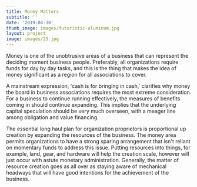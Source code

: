 ```yaml
---
title: Money Matters
subtitle: ''
date: '2019-04-30'
thumb_image: images/futuristic-aluminum.jpg
layout: project
image: images/25.jpg
---
```

Money is one of the unobtrusive areas of a business that can represent the deciding moment business people. Preferably, all organizations require funds for day by day tasks, and this is the thing that makes the idea of money significant as a region for all associations to cover. 



A mainstream expression, 'cash is for bringing in cash,' clarifies why money the board in business associations requires the most extreme consideration. For a business to continue running effectively, the measures of benefits coming in should continue expanding. This implies that the underlying capital speculation should be very much overseen, with a meager line among obligation and value financing. 

The essential long haul plan for organization proprietors is proportional up creation by expanding the resources of the business. The money area permits organizations to have a strong sparing arrangement that isn't reliant on momentary funds to address this issue. Putting resources into things, for example, land, gear, and hardware will help the creation scale, however will just occur with astute monetary administration. Generally, the matter of resource creation goes as all over as staying aware of mechanical headways that will have good intentions for the achievement of the business.